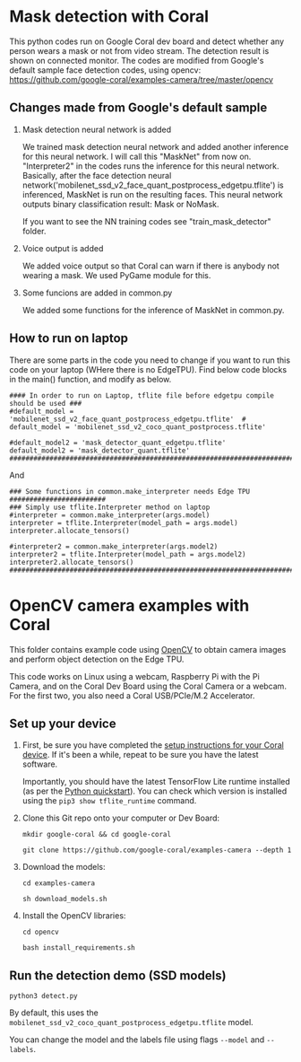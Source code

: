 # Mask detection with Coral
This python codes run on Google Coral dev board and detect whether any person wears a mask or not
from video stream. The detection result is shown on connected monitor.
The codes are modified from Google's default sample face detection codes, using opencv:
https://github.com/google-coral/examples-camera/tree/master/opencv

## Changes made from Google's default sample
1. Mask detection neural network is added

    We trained mask detection neural network and added another inference for this neural network. I will call this "MaskNet" from now on.
    "Interpreter2" in the codes runs the inference for this neural network.
    Basically, after the face detection neural network('mobilenet_ssd_v2_face_quant_postprocess_edgetpu.tflite') is inferenced, MaskNet is run on the resulting faces.
    This neural network outputs binary classification result: Mask or NoMask.
    
    If you want to see the NN training codes see "train_mask_detector" folder.
    
2. Voice output is added

    We added voice output so that Coral can warn if there is anybody not wearing a mask.
    We used PyGame module for this.
    
3. Some funcions are added in common.py

    We added some functions for the inference of MaskNet in common.py.


## How to run on laptop
There are some parts in the code you need to change if you want to run this code on your laptop
(WHere there is no EdgeTPU).
Find below code blocks in the main() function, and modify as below.

```
#### In order to run on Laptop, tflite file before edgetpu compile should be used ###
#default_model = 'mobilenet_ssd_v2_face_quant_postprocess_edgetpu.tflite'  #
default_model = 'mobilenet_ssd_v2_coco_quant_postprocess.tflite'    

#default_model2 = 'mask_detector_quant_edgetpu.tflite'
default_model2 = 'mask_detector_quant.tflite'    
#####################################################################################    
```
    
And 
    
```
### Some functions in common.make_interpreter needs Edge TPU ########################
### Simply use tflite.Interpreter method on laptop
#interpreter = common.make_interpreter(args.model)
interpreter = tflite.Interpreter(model_path = args.model)
interpreter.allocate_tensors()

#interpreter2 = common.make_interpreter(args.model2)
interpreter2 = tflite.Interpreter(model_path = args.model2)
interpreter2.allocate_tensors()
#####################################################################################  
```


# OpenCV camera examples with Coral

This folder contains example code using [OpenCV](https://github.com/opencv/opencv) to obtain
camera images and perform object detection on the Edge TPU.

This code works on Linux using a webcam, Raspberry Pi with the Pi Camera, and on the Coral Dev
Board using the Coral Camera or a webcam. For the first two, you also need a Coral
USB/PCIe/M.2 Accelerator.


## Set up your device

1.  First, be sure you have completed the [setup instructions for your Coral
    device](https://coral.ai/docs/setup/). If it's been a while, repeat to be sure
    you have the latest software.

    Importantly, you should have the latest TensorFlow Lite runtime installed
    (as per the [Python quickstart](
    https://www.tensorflow.org/lite/guide/python)). You can check which version is installed
    using the ```pip3 show tflite_runtime``` command.

2.  Clone this Git repo onto your computer or Dev Board:

    ```
    mkdir google-coral && cd google-coral

    git clone https://github.com/google-coral/examples-camera --depth 1
    ```

3.  Download the models:

    ```
    cd examples-camera

    sh download_models.sh
    ```

4.  Install the OpenCV libraries:

    ```
    cd opencv

    bash install_requirements.sh
    ```


## Run the detection demo (SSD models)

```
python3 detect.py
```

By default, this uses the ```mobilenet_ssd_v2_coco_quant_postprocess_edgetpu.tflite``` model.

You can change the model and the labels file using flags ```--model``` and ```--labels```.
